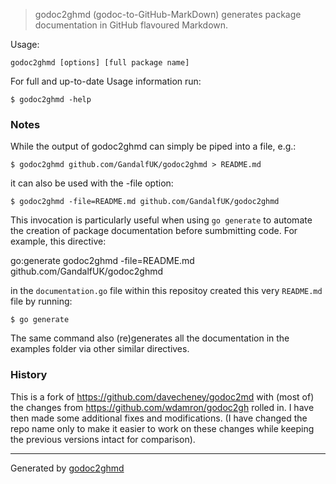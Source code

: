> godoc2ghmd
(godoc-to-GitHub-MarkDown) generates package documentation in
GitHub flavoured Markdown.

Usage:

	godoc2ghmd [options] [full package name]

For full and up-to-date Usage information run:

	$ godoc2ghmd -help

### Notes
While the output of godoc2ghmd can simply be piped into a file, e.g.:

	$ godoc2ghmd github.com/GandalfUK/godoc2ghmd > README.md

it can also be used with the -file option:

	$ godoc2ghmd -file=README.md github.com/GandalfUK/godoc2ghmd

This invocation is particularly useful when using `go generate` to automate
the creation of package documentation before sumbmitting code. For
example, this directive:

go:generate godoc2ghmd -file=README.md github.com/GandalfUK/godoc2ghmd

in the  `documentation.go` file within this repositoy created this very
`README.md` file by running:

	$ go generate

The same command also (re)generates all the documentation in the examples
folder via other similar directives.

### History
This is a fork of <a href="https://github.com/davecheney/godoc2md">https://github.com/davecheney/godoc2md</a> with (most of) the
changes from <a href="https://github.com/wdamron/godoc2gh">https://github.com/wdamron/godoc2gh</a> rolled in. I have then
made some additional fixes and modifications. (I have changed the repo name
only to make it easier to work on these changes while keeping the previous
versions intact for comparison).

- - -
Generated by [godoc2ghmd](https://github.com/GandalfUK/godoc2ghmd)
